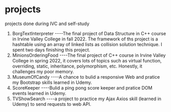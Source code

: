 # projects
projects done during IVC and self-study

1. BorgTextInterpreter
----The final project of Data Structure in C++ course in Irvine Valley College in fall 2022. The framework of ths project is a hashtable using an array of linked lists as collision solution technique. I spent two days finishing this project.
2. MinionsOrderingFood
----The final project of C++ course in Irvine Valley College in spring 2022, it covers lots of topics such as virtual function, overriding, static, inheritance, polymorphism, etc. Honestly, it challenges my poor memory.
3. MuseumOfCandy
----A chance to bulid a responsive Web and pratice my Bootstrap skills learned in Udemy.
4. ScoreKeeper
----Bulid a ping pong score keeper and pratice DOM events learned in Udemy.
5. TVShowSearch
----a project to practice my Ajax Axios skill (learned in Udemy) to send requests to web API.
